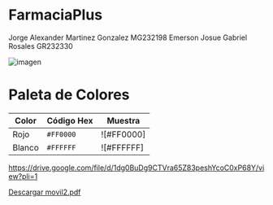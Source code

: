 # FarmaciaPlus

 Jorge Alexander Martinez Gonzalez MG232198
 Emerson Josue Gabriel Rosales GR232330

 ![imagen](https://github.com/user-attachments/assets/71d2ba7b-2025-4869-8358-4e647b0c51e9)

 # Paleta de Colores

| Color | Código Hex | Muestra            |
|-------|------------|--------------------|
| Rojo  | `#FF0000`  | ![#FF0000]
| Blanco | `#FFFFFF`  | ![#FFFFFF]

https://drive.google.com/file/d/1dg0BuDg9CTVra65Z83peshYcoC0xP68Y/view?pli=1

[Descargar movil2.pdf](https://github.com/usuario/repo/blob/main/movil2.pdf)


